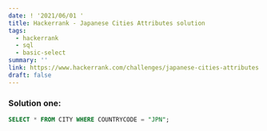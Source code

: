 ```yaml
---
date: ! '2021/06/01 '
title: Hackerrank - Japanese Cities Attributes solution
tags:
  - hackerrank
  - sql
  - basic-select
summary: ''
link: https://www.hackerrank.com/challenges/japanese-cities-attributes
draft: false
---
```


### Solution one:

```sql
SELECT * FROM CITY WHERE COUNTRYCODE = "JPN";
```
